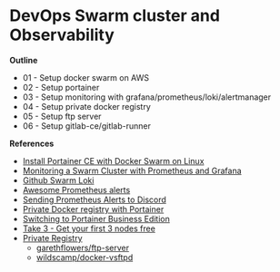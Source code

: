 # DevOps Swarm cluster and Observability

**Outline**
- 01 - Setup docker swarm on AWS
- 02 - Setup portainer
- 03 - Setup monitoring with grafana/prometheus/loki/alertmanager
- 04 - Setup private docker registry
- 05 - Setup ftp server
- 06 - Setup gitlab-ce/gitlab-runner


**References**
- [Install Portainer CE with Docker Swarm on Linux](https://docs.portainer.io/start/install-ce/server/swarm/linux)
- [Monitoring a Swarm Cluster with Prometheus and Grafana](https://www.portainer.io/blog/monitoring-a-swarm-cluster-with-prometheus-and-grafana)
- [Github Swarm Loki](https://github.com/swarmstack/loki)
- [Awesome Prometheus alerts](https://samber.github.io/awesome-prometheus-alerts/rules.html)
- [Sending Prometheus Alerts to Discord](https://promlabs.com/blog/2022/12/23/sending-prometheus-alerts-to-discord-with-alertmanager-v0-25-0/)
- [Private Docker registry with Portainer](https://www.blackvoid.club/private-docker-registry-with-portainer/)
- [Switching to Portainer Business Edition](https://docs.portainer.io/start/upgrade/tobe/swarm)
- [Take 3 - Get your first 3 nodes free](https://www.portainer.io/take-3)
- [Private Registry](https://medium.com/@mohamedfourti/implementing-gitlab-ci-cd-with-docker-swarm-portainer-and-private-registry-in-a-local-environment-15aa370623f1)
  - [garethflowers/ftp-server](https://hub.docker.com/r/garethflowers/ftp-server)  
  - [wildscamp/docker-vsftpd](https://github.com/wildscamp/docker-vsftpd/tree/master) 